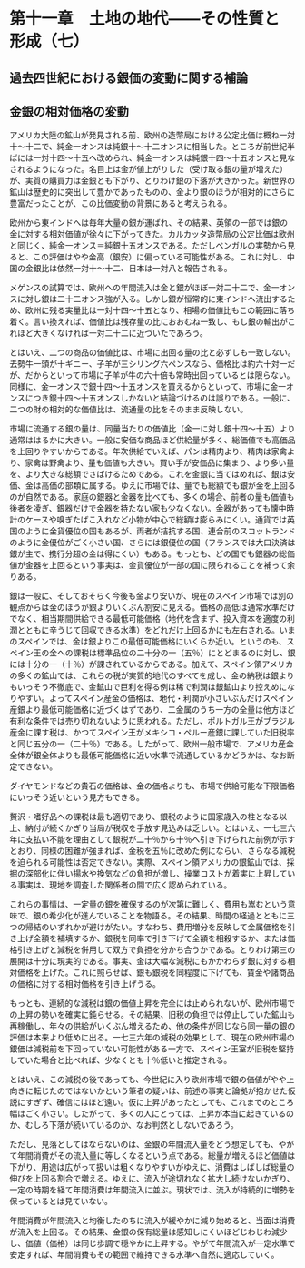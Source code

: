 # 第十一章　土地の地代<span class="emdash-pair">——</span>その性質と形成（七）

## 過去四世紀における銀価の変動に関する補論

## 金銀の相対価格の変動

アメリカ大陸の鉱山が発見される前、欧州の造幣局における公定比価は概ね一対十〜十二で、純金一オンスは純銀十〜十二オンスに相当した。ところが前世紀半ばには一対十四〜十五へ改められ、純金一オンスは純銀十四〜十五オンスと見なされるようになった。名目上は金が値上がりした（受け取る銀の量が増えた）が、実質の購買力は金銀とも下がり、とりわけ銀の下落が大きかった。新世界の鉱山は歴史的に突出して豊かであったものの、金より銀のほうが相対的にさらに豊富だったことが、この比価変動の背景にあると考えられる。

欧州から東インドへは毎年大量の銀が運ばれ、その結果、英領の一部では銀の金に対する相対価値が徐々に下がってきた。カルカッタ造幣局の公定比価は欧州と同じく、純金一オンス＝純銀十五オンスである。ただしベンガルの実勢から見ると、この評価はやや金高（銀安）に偏っている可能性がある。これに対し、中国の金銀比は依然一対十〜十二、日本は一対八と報告される。

メゲンスの試算では、欧州への年間流入は金と銀がほぼ一対二十二で、金一オンスに対し銀は二十二オンス強が入る。しかし銀が恒常的に東インドへ流出するため、欧州に残る実量比は一対十四〜十五となり、相場の価値比もこの範囲に落ち着く。言い換えれば、価値比は残存量の比におおむね一致し、もし銀の輸出がこれほど大きくなければ一対二十二に近づいたであろう。

とはいえ、二つの商品の価値比は、市場に出回る量の比と必ずしも一致しない。去勢牛一頭が十ギニー、子羊が三シリング六ペンスなら、価格比は約六十対一だが、だからといって市場に子羊が牛の六十倍も常時出回っているとは限らない。同様に、金一オンスで銀十四〜十五オンスを買えるからといって、市場に金一オンスにつき銀十四〜十五オンスしかないと結論づけるのは誤りである。一般に、二つの財の相対的な価値比は、流通量の比をそのまま反映しない。

市場に流通する銀の量は、同量当たりの価値比（金一に対し銀十四〜十五）より通常ははるかに大きい。一般に安価な商品ほど供給量が多く、総価値でも高価品を上回りやすいからである。年次供給でいえば、パンは精肉より、精肉は家禽より、家禽は野禽より、量も価値も大きい。買い手が安価品に集まり、より多い量を、より大きな総額でさばけるためである。これを金銀に当てはめれば、銀は安価、金は高価の部類に属する。ゆえに市場では、量でも総額でも銀が金を上回るのが自然である。家庭の銀器と金器を比べても、多くの場合、前者の量も価値も後者を凌ぎ、銀器だけで金器を持たない家も少なくない。金器があっても懐中時計のケースや嗅ぎたばこ入れなど小物が中心で総額は膨らみにくい。通貨では英国のように金貨優位の国もあるが、両者が拮抗する国、連合前のスコットランドのように金優位がごく小さい国、さらには銀優位の国（フランスでは大口決済は銀が主で、携行分超の金は得にくい）もある。もっとも、どの国でも銀器の総価値が金器を上回るという事実は、金貨優位が一部の国に限られることを補って余りある。

銀は一般に、そしておそらく今後も金より安いが、現在のスペイン市場では別の観点からは金のほうが銀よりいくぶん割安に見える。価格の高低は通常水準だけでなく、相当期間供給できる最低可能価格（地代を含まず、投入資本を適度の利潤とともに辛うじて回収できる水準）をどれだけ上回るかにも左右される。いまのスペインでは、金は銀よりこの最低可能価格にいくらか近い。というのも、スペイン王の金への課税は標準品位の二十分の一（五％）にとどまるのに対し、銀には十分の一（十％）が課されているからである。加えて、スペイン領アメリカの多くの鉱山では、これらの税が実質的地代のすべてを成し、金の納税は銀よりもいっそう不徹底で、金鉱山で巨利を得る例は稀で利潤は銀鉱山より控えめになりやすい。よってスペイン産金の価格は、地代・利潤が小さいぶんだけスペイン産銀より最低可能価格に近づくはずであり、二金属のうち一方の全量は他方ほど有利な条件では売り切れないように思われる。ただし、ポルトガル王がブラジル産金に課す税は、かつてスペイン王がメキシコ・ペルー産銀に課していた旧税率と同じ五分の一（二十％）である。したがって、欧州一般市場で、アメリカ産金全体が銀全体よりも最低可能価格に近い水準で流通しているかどうかは、なお断定できない。

ダイヤモンドなどの貴石の価格は、金の価格よりも、市場で供給可能な下限価格にいっそう近いという見方もできる。

贅沢・嗜好品への課税は最も適切であり、銀税のように国家歳入の柱となる以上、納付が続くかぎり当局が税収を手放す見込みは乏しい。とはいえ、一七三六年に支払い不能を理由として銀税が二十％から十％へ引き下げられた前例が示すとおり、同様の困難が強まれば、金税を五％に改めた例にならい、さらなる減税を迫られる可能性は否定できない。実際、スペイン領アメリカの銀鉱山では、採掘の深部化に伴い揚水や換気などの負担が増し、操業コストが着実に上昇している事実は、現地を調査した関係者の間で広く認められている。

これらの事情は、一定量の銀を確保するのが次第に難しく、費用も嵩むという意味で、銀の希少化が進んでいることを物語る。その結果、時間の経過とともに三つの帰結のいずれかが避けがたい。すなわち、費用増分を反映して金属価格を引き上げ全額を補填するか、銀税を同率で引き下げて全額を相殺するか、または価格引き上げと減税を併用して双方で負担を分かち合うかである。とりわけ第三の展開は十分に現実的である。事実、金は大幅な減税にもかかわらず銀に対する相対価格を上げた。これに照らせば、銀も銀税を同程度に下げても、賃金や諸商品の価格に対する相対価格を引き上げうる。

もっとも、連続的な減税は銀の価値上昇を完全には止められないが、欧州市場での上昇の勢いを確実に鈍らせる。その結果、旧税の負担では停止していた鉱山も再稼働し、年々の供給がいくぶん増えるため、他の条件が同じなら同一量の銀の評価は本来より低めに出る。一七三六年の減税の効果として、現在の欧州市場の銀価は減税前を下回っていない可能性がある一方で、スペイン王室が旧税を堅持していた場合と比べれば、少なくとも十％低いと推定される。

とはいえ、この減税の後であっても、今世紀に入り欧州市場で銀の価値がやや上向きに転じたのではないかという筆者の疑いは、前述の事実と論拠が抱かせた仮説にすぎず、確信にはほど遠い。仮に上昇があったとしても、これまでのところ幅はごく小さい。したがって、多くの人にとっては、上昇が本当に起きているのか、むしろ下落が続いているのか、なお判然としないであろう。

ただし、見落としてはならないのは、金銀の年間流入量をどう想定しても、やがて年間消費がその流入量に等しくなるという点である。総量が増えるほど価値は下がり、用途は広がって扱いは粗くなりやすいがゆえに、消費はしばしば総量の伸びを上回る割合で増える。ゆえに、流入が途切れなく拡大し続けないかぎり、一定の時期を経て年間消費は年間流入に並ぶ。現状では、流入が持続的に増勢を保っているとは見ていない。

年間消費が年間流入と均衡したのちに流入が緩やかに減り始めると、当面は消費が流入を上回る。その結果、金銀の保有総量は感知しにくいほどじわじわ減少し、価値（価格）は同じ歩調で穏やかに上昇する。やがて年間流入が一定水準で安定すれば、年間消費もその範囲で維持できる水準へ自然に適応していく。
